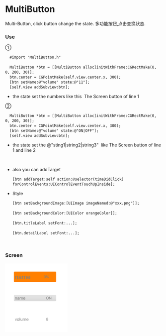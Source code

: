 # MultiButton
Multi-Button, click button change the state. 多功能按钮,点击变换状态.

### Use

①

      #import "MultiButton.h"

      MultiButton *btn = [[MultiButton alloc]initWithFrame:CGRectMake(0, 0, 200, 30)];
      btn.center = CGPointMake(self.view.center.x, 300);
      [btn setName:@"volume" state:@"11"];
      [self.view addSubview:btn];

* the state set the numbers like this  The Screen button of line 1

②

      MultiButton *btn = [[MultiButton alloc]initWithFrame:CGRectMake(0, 0, 200, 30)];
      btn.center = CGPointMake(self.view.center.x, 300);
      [btn setName:@"volume" state:@"ON|OFF"];
      [self.view addSubview:btn];
      
* the state set the @"sting1|string2|string3"  like  The Screen button of line 1 and line 2

    

* also you can addTarget
        
      [btn addTarget:self action:@selector(timeDidClick) forControlEvents:UIControlEventTouchUpInside];

* Style
       
      [btn setBackgroundImage:[UIImage imageNamed:@"xxx.png"]];
      
      [btn setBackgroundColor:[UIColor orangeColor]];
      
      [btn.titleLabel setFont:...];
      
      [btn.detailLabel setFont:...];
      

### Screen
 <img src="https://github.com/qianlishun/MultiButton/blob/master/QQ20161013-0@2x.png?raw=true" alt="" width="200" />
